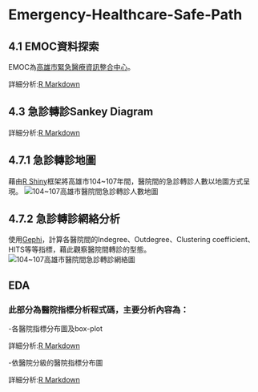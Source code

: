 # Emergency-Healthcare-Safe-Path

## 4.1 EMOC資料探索
EMOC為[高雄市緊急醫療資訊整合中心](http://emoc.org.tw/emoc/index.php)。

詳細分析:[R Markdown](https://nightheronry.github.io/Emergency-Healthcare-Safe-Path/4.1_Exploratory%20Data/EMOC_example_chisquare.html)

## 4.3 急診轉診Sankey Diagram

詳細分析:[R Markdown](https://nightheronry.github.io/Emergency-Healthcare-Safe-Path/4.3__Emergency%20referral%20Sankey%20Diagram/Sankey_v2.nb.html)

## 4.7.1 急診轉診地圖
藉由[R Shiny](https://shiny.rstudio.com/)框架將高雄市104~107年間，醫院間的急診轉診人數以地圖方式呈現。
![104~107高雄市醫院間急診轉診人數地圖](https://nightheronry.github.io/Emergency-Healthcare-Safe-Path/4.7_Emergency%20referral%20pathways%20analysis/img/map.PNG)

## 4.7.2 急診轉診網絡分析
使用[Gephi](https://gephi.org/)，計算各醫院間的Indegree、Outdegree、Clustering coefficient、HITS等等指標，藉此觀察醫院間轉診的型態。
![104~107高雄市醫院間急診轉診網絡圖](https://nightheronry.github.io/Emergency-Healthcare-Safe-Path/4.7_Emergency%20referral%20pathways%20analysis/img/network.PNG)

## EDA

### 此部分為醫院指標分析程式碼，主要分析內容為：

-各醫院指標分布圖及box-plot

詳細分析:[R Markdown](https://nightheronry.github.io/Emergency-Healthcare-Safe-Path/EDA/EMOC-EDA/EMOC-EDA.html)

-依醫院分級的醫院指標分布圖

詳細分析:[R Markdown](https://nightheronry.github.io/Emergency-Healthcare-Safe-Path/EDA/Hospital%20Indicators-EDA/Hospital%20Indicators-EDA.html)
